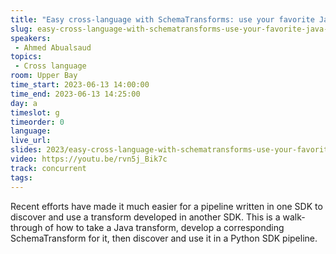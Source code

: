 ```yaml
---
title: "Easy cross-language with SchemaTransforms: use your favorite Java transform in Python SDK"
slug: easy-cross-language-with-schematransforms-use-your-favorite-java-transform-in-python-sdk
speakers:
 - Ahmed Abualsaud
topics:
 - Cross language
room: Upper Bay
time_start: 2023-06-13 14:00:00
time_end: 2023-06-13 14:25:00
day: a
timeslot: g
timeorder: 0
language: 
live_url: 
slides: 2023/easy-cross-language-with-schematransforms-use-your-favorite-java-transform-in-python-sdk.pdf
video: https://youtu.be/rvn5j_Bik7c
track: concurrent
tags:
---
```


Recent efforts have made it much easier for a pipeline written in one SDK to discover and use a transform developed in another SDK. This is a walk-through of how to take a Java transform, develop a corresponding SchemaTransform for it, then discover and use it in a Python SDK pipeline.